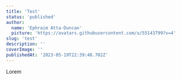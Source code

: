 ```yaml
---
title: 'Test'
status: 'published'
author:
  name: 'Ephraim Atta-Duncan'
  picture: 'https://avatars.githubusercontent.com/u/55143799?v=4'
slug: 'test'
description: ''
coverImage: ''
publishedAt: '2023-05-19T22:39:48.702Z'
---
```


Lorem

